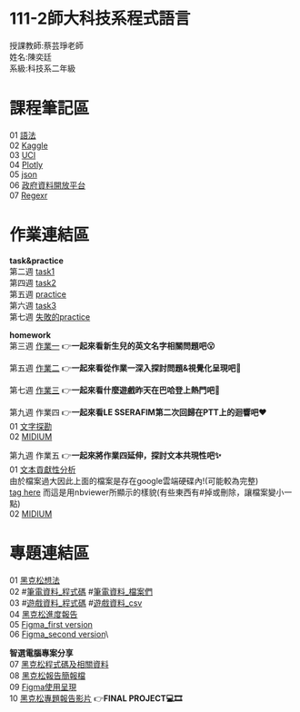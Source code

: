 # 111-2師大科技系程式語言
授課教師:蔡芸琤老師\
姓名:陳奕廷\
系級:科技系二年級

# 課程筆記區
01 [語法](https://markdown.tw/)\
02 [Kaggle](https://www.kaggle.com/)\
03 [UCI](https://archive.ics.uci.edu/ml/index.php)\
04 [Plotly](https://plotly.com/python/)\
05 [json](https://jsoncrack.com/editor)\
06 [政府資料開放平台](https://data.gov.tw/)\
07 [Regexr](https://regexr.com/)

# 作業連結區
**task&practice**\
第二週 [task1](https://github.com/Tommy3883/111-2PL/blob/main/task%201.ipynb)\
第四週 [task2](https://github.com/Tommy3883/111-2PL/blob/main/task2.ipynb)\
第五週 [practice](https://github.com/Tommy3883/111-2PL/blob/main/practice0323-1.ipynb)\
第六週 [task3](https://github.com/Tommy3883/111-2PL/blob/main/task%203.ipynb)\
第七週 [失敗的practice](https://github.com/Tommy3883/111-2PL/blob/main/practice%204.ipynb)

<strong>homework</strong>\
第三週 [作業一](https://github.com/Tommy3883/111-2PL/blob/main/HW%201.ipynb) 👉**一起來看新生兒的英文名字相關問題吧😮**

第五週 [作業二](https://github.com/Tommy3883/111-2PL/blob/main/HW%202.ipynb) 👉**一起來看從作業一深入探討問題&視覺化呈現吧🤔**

第七週 [作業三](https://github.com/Tommy3883/111-2PL/blob/main/HW%203.ipynb) 👉**一起來看什麼遊戲昨天在巴哈登上熱門吧🎉**

第九週 作業四 👉**一起來看LE SSERAFIM第二次回歸在PTT上的迴響吧❤**\
01 [文字探勘](https://github.com/Tommy3883/111-2PL/blob/main/HW%204.ipynb)\
02 [MIDIUM](https://medium.com/@chiting630/%E4%B8%80%E8%B5%B7%E8%B7%9Fle-sserafim-antifragile-a148bf3b5df6)

第九週 作業五 👉**一起來將作業四延伸，探討文本共現性吧✨**\
01 [文本貢獻性分析](https://drive.google.com/file/d/1iuxOuBm77j-EnygNMrCl8WQGws6WvM6m/view?usp=share_link)\
  由於檔案過大因此上面的檔案是存在google雲端硬碟內!(可能較為完整)\
  [tag here](https://nbviewer.org/github/Tommy3883/111-2PL/blob/main/HW%205.ipynb) 而這是用nbviewer所顯示的樣貌(有些東西有#掉或刪除，讓檔案變小一點)\
02 [MIDIUM](https://medium.com/@chiting630/%E7%95%99%E8%A8%80%E5%85%B1%E7%8F%BE%E6%80%A7%E5%88%86%E6%9E%90-2617fe5986c8)

# 專題連結區
01 [黑克松想法](https://docs.google.com/presentation/d/1aVeA_cQ9iyXf1Y5Oe_A8_S0TcEa0GeFad-joNjwThJ4/edit?usp=sharing)\
02 #[筆電資料_程式碼](https://github.com/Tommy3883/111-2PL/blob/main/%E6%9C%9F%E6%9C%AB%E5%B0%88%E9%A1%8C_%E7%88%AC%E7%AD%86%E9%9B%BB.ipynb)
   #[筆電資料_檔案們](https://github.com/Tommy3883/111-2PL/commit/f1ff66390d6f8267c47da5412aba18e771c53b78)\
03 #[遊戲資料_程式碼](https://github.com/Tommy3883/111-2PL/blob/main/%E6%9C%9F%E6%9C%AB%E5%B0%88%E9%A1%8C_%E7%88%ACsteam.ipynb)
   #[遊戲資料_csv](https://github.com/Tommy3883/111-2PL/blob/main/requirements.csv)\
04 [黑克松進度報告](https://docs.google.com/presentation/d/1q1wesye6x9aAnj-lFXysBWonOwu_rq33nPpaZbP6Wug/edit?usp=sharing)\
05 [Figma_first version](https://drive.google.com/file/d/1wKM6a4VCTHSM_6x3MFPIq-c8lHuGEyFQ/view?usp=sharing)\
06 [Figma_second version](https://drive.google.com/file/d/1kWDHw0-1n4jrfxQKubb3rL1U1P4dMFGr/view?usp=share_link)\

**智選電腦專案分享**\
07 [黑克松程式碼及相關資料](https://github.com/Tommy3883/111-2PL/commit/64b78806a78909170c85c2f69a20e287b7a9214c)\
08 [黑克松報告簡報檔](https://docs.google.com/presentation/d/15N4idj9RxlUmzqvp4sIwTwoMVT-WmCH5MqQFcq6TWjI/edit?usp=sharing)\
09 [Figma使用呈現](https://www.figma.com/proto/fXlMUEjgyQw9yBez6JfmIK/%E7%A8%8B%E5%BC%8F%E8%AA%9E%E8%A8%80%E6%9C%9F%E6%9C%AB%E5%B0%88%E9%A1%8C?type=design&node-id=21-250&scaling=scale-down&page-id=0%3A1&starting-point-node-id=21%3A250&show-proto-sidebar=1)\
10 [黑克松專題報告影片](https://www.youtube.com/watch?v=coiTAnJGE50) 👉**FINAL PROJECT💻🎞**

